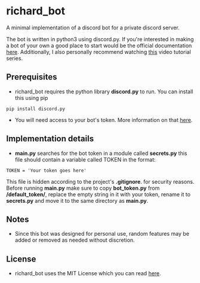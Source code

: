 # richard_bot
A minimal implementation of a discord bot for a private discord server.

The bot is written in python3 using discord.py. If you're interested in making a
bot of your own a good place to start would be the official documentation [here](https://discordpy.readthedocs.io).
Additionally, I also personally recommend watching [this](https://www.youtube.com/playlist?list=PLW3GfRiBCHOhfVoiDZpSz8SM_HybXRPzZ) video tutorial series.

## Prerequisites
- richard_bot requires the python library **discord.py** to run. You can install this using pip
```
pip install discord.py
```
- You will need access to your bot's token. More information on that [here](https://discord.com/developers/docs/intro).

## Implementation details
- **main.py** searches for the bot token in a module called **secrets.py**
  this file should contain a variable called TOKEN in the format:
```
TOKEN = 'Your token goes here'
```
  This file is hidden according to the project's **.gitignore**. for security
  reasons. Before running **main.py** make sure to copy **bot_token.py**
  from **/default_token/**, replace the empty string in it with your token,
  rename it to **secrets.py** and move it to the same directory as **main.py**.

## Notes
- Since this bot was designed for personal use, random features may be added
  or removed as needed without discretion.

## License
- richard_bot uses the MIT License which you can read [here](LICENSE).
